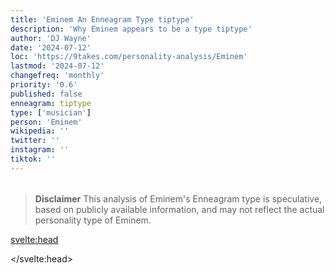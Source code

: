 ```yaml
---
title: 'Eminem An Enneagram Type tiptype'
description: 'Why Eminem appears to be a type tiptype'
author: 'DJ Wayne'
date: '2024-07-12'
loc: 'https://9takes.com/personality-analysis/Eminem'
lastmod: '2024-07-12'
changefreq: 'monthly'
priority: '0.6'
published: false
enneagram: tiptype
type: ['musician']
person: 'Eminem'
wikipedia: ''
twitter: ''
instagram: ''
tiktok: ''
---
```


<!--
    childhood and upbringing
    first big success
    style habits and quirks that relate to their personality type
    stressful moments in their life and how they handled them
    comfort- moments in their life where they are doing well and killing it
-->
<!-- // keywords:  -->

<script>
	// import  PopCard  from "$lib/components/atoms/PopCard.svelte";
import BlogPurpose from '$lib/components/blog/BlogPurpose.svelte'
</script>

<div
	style="display: flex;
    justify-content: center;
    margin: 1rem 0;
	"
>
	<!-- <PopCard
		image={`/types/tiptypes/${'Eminem'}.webp`}
		enneagramType={tiptype}
		showIcon={false}
		displayText="Eminem"
		subtext=""
	/> -->
</div>

> **Disclaimer** This analysis of Eminem's Enneagram type is speculative, based on publicly available information, and may not reflect the actual personality type of Eminem.

<p class="firstLetter"></p>

<svelte:head>

<script type="application/ld+json">

</script>

</svelte:head>

<style lang="scss"></style>
